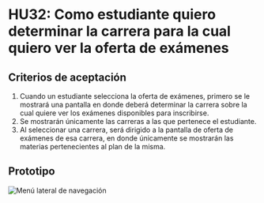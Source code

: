 # HU32: Como estudiante quiero determinar la carrera para la cual quiero ver la oferta de exámenes

## Criterios de aceptación
1. Cuando un estudiante selecciona la oferta de exámenes, primero se le mostrará una pantalla en donde deberá determinar la carrera sobre la cual quiere ver los exámenes disponibles para inscribirse.
2. Se mostrarán únicamente las carreras a las que pertenece el estudiante.
3. Al seleccionar una carrera, será dirigido a la pantalla de oferta de exámenes de esa carrera, en donde únicamente se mostrarán las materias pertenecientes al plan de la misma.

## Prototipo
![Menú lateral de navegación](./prototipos/elegir-carrera.png)
